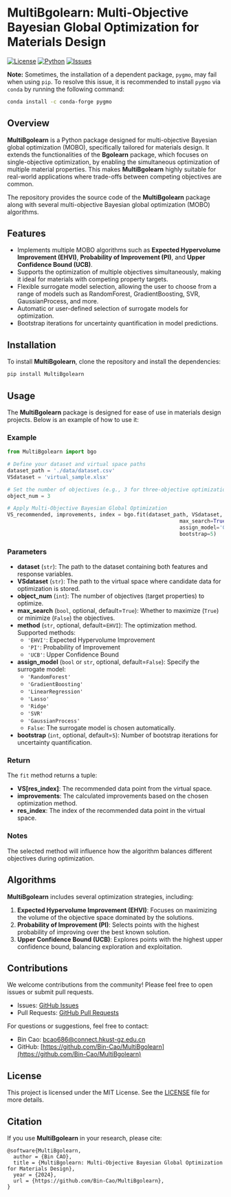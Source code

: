 
# MultiBgolearn: Multi-Objective Bayesian Global Optimization for Materials Design

[![License](https://img.shields.io/badge/license-MIT-blue.svg)](./LICENSE)
[![Python](https://img.shields.io/badge/python-3.6%2B-blue.svg)](https://www.python.org/downloads/)
[![Issues](https://img.shields.io/github/issues/Bin-Cao/MultiBgolearn)](https://github.com/Bin-Cao/MultiBgolearn/issues)


**Note:** Sometimes, the installation of a dependent package, `pygmo`, may fail when using `pip`. To resolve this issue, it is recommended to install `pygmo` via `conda` by running the following command:

```bash
conda install -c conda-forge pygmo
```



## Overview

**MultiBgolearn** is a Python package designed for multi-objective Bayesian global optimization (MOBO), specifically tailored for materials design. It extends the functionalities of the **Bgolearn** package, which focuses on single-objective optimization, by enabling the simultaneous optimization of multiple material properties. This makes **MultiBgolearn** highly suitable for real-world applications where trade-offs between competing objectives are common.

The repository provides the source code of the **MultiBgolearn** package along with several multi-objective Bayesian global optimization (MOBO) algorithms.

## Features

- Implements multiple MOBO algorithms such as **Expected Hypervolume Improvement (EHVI)**, **Probability of Improvement (PI)**, and **Upper Confidence Bound (UCB)**.
- Supports the optimization of multiple objectives simultaneously, making it ideal for materials with competing property targets.
- Flexible surrogate model selection, allowing the user to choose from a range of models such as RandomForest, GradientBoosting, SVR, GaussianProcess, and more.
- Automatic or user-defined selection of surrogate models for optimization.
- Bootstrap iterations for uncertainty quantification in model predictions.

## Installation

To install **MultiBgolearn**, clone the repository and install the dependencies:

```bash
pip install MultiBgolearn
```

## Usage

The **MultiBgolearn** package is designed for ease of use in materials design projects. Below is an example of how to use it:

### Example

```python
from MultiBgolearn import bgo

# Define your dataset and virtual space paths
dataset_path = './data/dataset.csv'
VSdataset = 'virtual_sample.xlsx'

# Set the number of objectives (e.g., 3 for three-objective optimization)
object_num = 3

# Apply Multi-Objective Bayesian Global Optimization
VS_recommended, improvements, index = bgo.fit(dataset_path, VSdataset, object_num, 
                                                        max_search=True, method='EHVI', 
                                                        assign_model='GaussianProcess', 
                                                        bootstrap=5)
```

### Parameters

- **dataset** (`str`): The path to the dataset containing both features and response variables.
- **VSdataset** (`str`): The path to the virtual space where candidate data for optimization is stored.
- **object_num** (`int`): The number of objectives (target properties) to optimize.
- **max_search** (`bool`, optional, default=`True`): Whether to maximize (`True`) or minimize (`False`) the objectives.
- **method** (`str`, optional, default=`EHVI`): The optimization method. Supported methods:
  - `'EHVI'`: Expected Hypervolume Improvement
  - `'PI'`: Probability of Improvement
  - `'UCB'`: Upper Confidence Bound
- **assign_model** (`bool` or `str`, optional, default=`False`): Specify the surrogate model:
  - `'RandomForest'`
  - `'GradientBoosting'`
  - `'LinearRegression'`
  - `'Lasso'`
  - `'Ridge'`
  - `'SVR'`
  - `'GaussianProcess'`
  - `False`: The surrogate model is chosen automatically.
- **bootstrap** (`int`, optional, default=`5`): Number of bootstrap iterations for uncertainty quantification.

### Return

The `fit` method returns a tuple:
- **VS[res_index]**: The recommended data point from the virtual space.
- **improvements**: The calculated improvements based on the chosen optimization method.
- **res_index**: The index of the recommended data point in the virtual space.

### Notes
The selected method will influence how the algorithm balances different objectives during optimization.

## Algorithms

**MultiBgolearn** includes several optimization strategies, including:

1. **Expected Hypervolume Improvement (EHVI)**: Focuses on maximizing the volume of the objective space dominated by the solutions.
2. **Probability of Improvement (PI)**: Selects points with the highest probability of improving over the best known solution.
3. **Upper Confidence Bound (UCB)**: Explores points with the highest upper confidence bound, balancing exploration and exploitation.

## Contributions

We welcome contributions from the community! Please feel free to open issues or submit pull requests. 

- Issues: [GitHub Issues](https://github.com/Bin-Cao/MultiBgolearn/issues)
- Pull Requests: [GitHub Pull Requests](https://github.com/Bin-Cao/MultiBgolearn/pulls)

For questions or suggestions, feel free to contact:

- Bin Cao: [bcao686@connect.hkust-gz.edu.cn](mailto:bcao686@connect.hkust-gz.edu.cn)
- GitHub: [https://github.com/Bin-Cao/MultiBgolearn](https://github.com/Bin-Cao/MultiBgolearn)

## License

This project is licensed under the MIT License. See the [LICENSE](./LICENSE) file for more details.

## Citation

If you use **MultiBgolearn** in your research, please cite:

```
@software{MultiBgolearn,
  author = {Bin CAO},
  title = {MultiBgolearn: Multi-Objective Bayesian Global Optimization for Materials Design},
  year = {2024},
  url = {https://github.com/Bin-Cao/MultiBgolearn},
}
```


